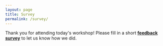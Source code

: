 ```yaml
---
layout: page
title: Survey
permalink: /survey/
---
```


Thank you for attending today's workshop!  Please fill in a short [**feedback survey**](https://docs.google.com/forms/d/e/1FAIpQLSf1xAp1AAP-anXrwjshkg6e-vIVxl5nMuZhrfZmxeoK82k-0A/viewform) to let us know how we did.

